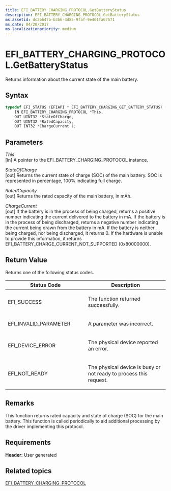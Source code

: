 ```yaml
---
title: EFI_BATTERY_CHARGING_PROTOCOL.GetBatteryStatus
description: EFI_BATTERY_CHARGING_PROTOCOL.GetBatteryStatus
ms.assetid: dc2b647b-b3b6-4d85-9faf-9e401fa67571
ms.date: 04/20/2017
ms.localizationpriority: medium
---
```


# EFI\_BATTERY\_CHARGING\_PROTOCOL.GetBatteryStatus


Returns information about the current state of the main battery.

## Syntax


```cpp
typedef EFI_STATUS (EFIAPI * EFI_BATTERY_CHARGING_GET_BATTERY_STATUS) (
    IN EFI_BATTERY_CHARGING_PROTOCOL *This,
    OUT UINT32 *StateOfCharge,
    OUT UINT32 *RatedCapacity,
    OUT INT32 *ChargeCurrent );
```

## Parameters


<a href="" id="this"></a>*This*  
\[in\] A pointer to the EFI\_BATTERY\_CHARGING\_PROTOCOL instance.

<a href="" id="stateofcharge"></a>*StateOfCharge*  
\[out\] Returns the current state of charge (SOC) of the main battery. SOC is represented in percentage, 100% indicating full charge.

<a href="" id="ratedcapacity"></a>*RatedCapacity*  
\[out\] Returns the rated capacity of the main battery, in mAh.

<a href="" id="chargecurrent"></a>*ChargeCurrent*  
\[out\] If the battery is in the process of being charged, returns a positive number indicating the current delivered to the battery in mA. If the battery is in the process of being discharged, returns a negative number indicating the current being drawn from the battery in mA. If the battery is neither being charged, nor being discharged, it returns 0. If the hardware is unable to provide this information, it returns EFI\_BATTERY\_CHARGE\_CURRENT\_NOT\_SUPPORTED (0x80000000).

## Return Value


Returns one of the following status codes.

<table>
<colgroup>
<col width="50%" />
<col width="50%" />
</colgroup>
<thead>
<tr class="header">
<th>Status Code</th>
<th>Description</th>
</tr>
</thead>
<tbody>
<tr class="odd">
<td><p>EFI_SUCCESS</p></td>
<td><p>The function returned successfully.</p></td>
</tr>
<tr class="even">
<td><p>EFI_INVALID_PARAMETER</p></td>
<td><p>A parameter was incorrect.</p></td>
</tr>
<tr class="odd">
<td><p>EFI_DEVICE_ERROR</p></td>
<td><p>The physical device reported an error.</p></td>
</tr>
<tr class="even">
<td><p>EFI_NOT_READY</p></td>
<td><p>The physical device is busy or not ready to process this request.</p></td>
</tr>
</tbody>
</table>

 

## Remarks


This function returns rated capacity and state of charge (SOC) for the main battery. This function is called periodically to aid additional processing by the driver implementing this protocol.

## Requirements


**Header:** User generated

## Related topics
[EFI\_BATTERY\_CHARGING\_PROTOCOL](efi-battery-charging-protocol.md)  




